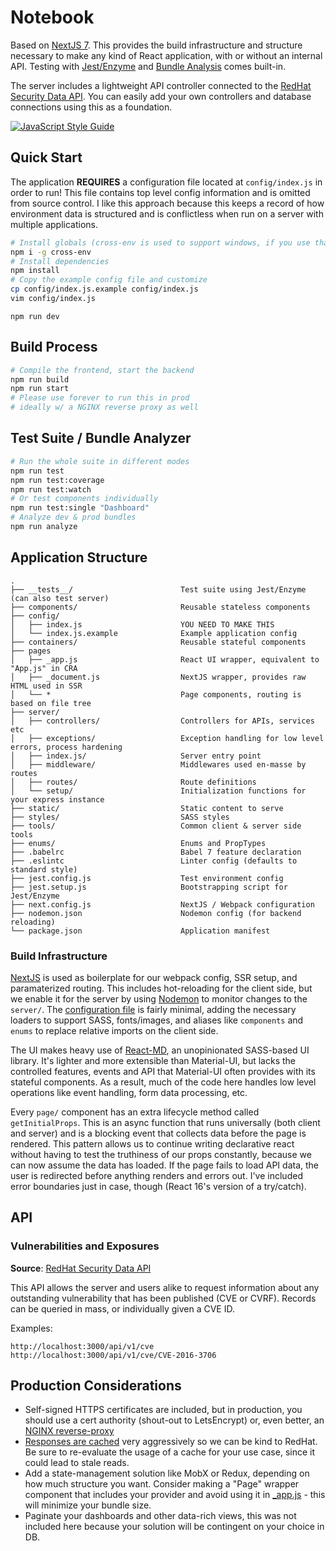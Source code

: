 # Notebook

Based on [NextJS 7](https://nextjs.org/blog/next-7/). This provides the build infrastructure and structure necessary to make any kind of React application, with or without an internal API. Testing with [Jest/Enzyme](https://airbnb.io/enzyme/docs/guides/jest.html) and [Bundle Analysis](https://www.npmjs.com/package/webpack-bundle-analyzer) comes built-in.

The server includes a lightweight API controller connected to the [RedHat Security Data API](https://access.redhat.com/documentation/en-us/red_hat_security_data_api/0.1/html/red_hat_security_data_api/). You can easily add your own controllers and database connections using this as a foundation.

[![JavaScript Style Guide](https://cdn.rawgit.com/standard/standard/master/badge.svg)](https://github.com/standard/standard)

## Quick Start

The application **REQUIRES** a configuration file located at `config/index.js` in order to run! This file contains top level config information and is omitted from source control. I like this approach because this keeps a record of how environment data is structured and is conflictless when run on a server with multiple applications.

```bash
# Install globals (cross-env is used to support windows, if you use that)
npm i -g cross-env
# Install dependencies
npm install
# Copy the example config file and customize
cp config/index.js.example config/index.js
vim config/index.js
```
```
npm run dev
```

## Build Process

```bash
# Compile the frontend, start the backend
npm run build
npm run start
# Please use forever to run this in prod
# ideally w/ a NGINX reverse proxy as well
```

## Test Suite / Bundle Analyzer

```bash
# Run the whole suite in different modes
npm run test
npm run test:coverage
npm run test:watch
# Or test components individually
npm run test:single "Dashboard"
# Analyze dev & prod bundles
npm run analyze
```

## Application Structure

```raw
.
├── __tests__/                        Test suite using Jest/Enzyme (can also test server)
├── components/                       Reusable stateless components
├── config/
│   ├── index.js                      YOU NEED TO MAKE THIS
│   └── index.js.example              Example application config
├── containers/                       Reusable stateful components
├── pages
│   ├── _app.js                       React UI wrapper, equivalent to "App.js" in CRA
│   ├── _document.js                  NextJS wrapper, provides raw HTML used in SSR
│   └── *                             Page components, routing is based on file tree
├── server/
│   ├── controllers/                  Controllers for APIs, services etc
│   ├── exceptions/                   Exception handling for low level errors, process hardening
│   ├── index.js/                     Server entry point
│   ├── middleware/                   Middlewares used en-masse by routes
│   ├── routes/                       Route definitions
│   └── setup/                        Initialization functions for your express instance
├── static/                           Static content to serve
├── styles/                           SASS styles
├── tools/                            Common client & server side tools
├── enums/                            Enums and PropTypes
├── .babelrc                          Babel 7 feature declaration
├── .eslintc                          Linter config (defaults to standard style)
├── jest.config.js                    Test environment config
├── jest.setup.js                     Bootstrapping script for Jest/Enzyme
├── next.config.js                    NextJS / Webpack configuration
├── nodemon.json                      Nodemon config (for backend reloading)
└── package.json                      Application manifest
```

### Build Infrastructure

[NextJS](https://nextjs.org) is used as boilerplate for our webpack config, SSR setup, and paramaterized routing. This includes hot-reloading for the client side, but we enable it for the server by using [Nodemon](https://github.com/remy/nodemon) to monitor changes to the `server/`. The [configuration file](next.js.config) is fairly minimal, adding the necessary loaders to support SASS, fonts/images, and aliases like `components` and `enums` to replace relative imports on the client side.

The UI makes heavy use of [React-MD](https://react-md.mlaursen.com), an unopinionated SASS-based UI library. It's lighter and more extensible than Material-UI, but lacks the controlled features, events and API that Material-UI often provides with its stateful components. As a result, much of the code here handles low level operations like event handling, form data processing, etc.

Every `page/` component has an extra lifecycle method called `getInitialProps`. This is an async function that runs universally (both client and server) and is a blocking event that collects data before the page is rendered. This pattern allows us to continue writing declarative react without having to test the truthiness of our props constantly, because we can now assume the data has loaded. If the page fails to load API data, the user is redirected before anything renders and errors out. I've included error boundaries just in case, though (React 16's version of a try/catch).

## API

### Vulnerabilities and Exposures
**Source**: [RedHat Security Data API](https://access.redhat.com/documentation/en-us/red_hat_security_data_api/0.1/html/red_hat_security_data_api/)

This API allows the server and users alike to request information about any outstanding vulnerability that has been published (CVE or CVRF). Records can be queried in mass, or individually given a CVE ID.

Examples:
```
http://localhost:3000/api/v1/cve
http://localhost:3000/api/v1/cve/CVE-2016-3706
```

## Production Considerations

- Self-signed HTTPS certificates are included, but in production, you should use a cert authority (shout-out to LetsEncrypt) or, even better, an [NGINX reverse-proxy](https://www.digitalocean.com/community/tutorials/how-to-set-up-a-node-js-application-for-production-on-ubuntu-16-04)
- [Responses are cached](/server/middleware/Cache.js) very aggressively so we can be kind to RedHat. Be sure to re-evaluate the usage of a cache for your use case, since it could lead to stale reads.
- Add a state-management solution like MobX or Redux, depending on how much structure you want. Consider making a "Page" wrapper component that includes your provider and avoid using it in [_app.js](/pages/_app.js) - this will minimize your bundle size.
- Paginate your dashboards and other data-rich views, this was not included here because your solution will be contingent on your choice in DB.
